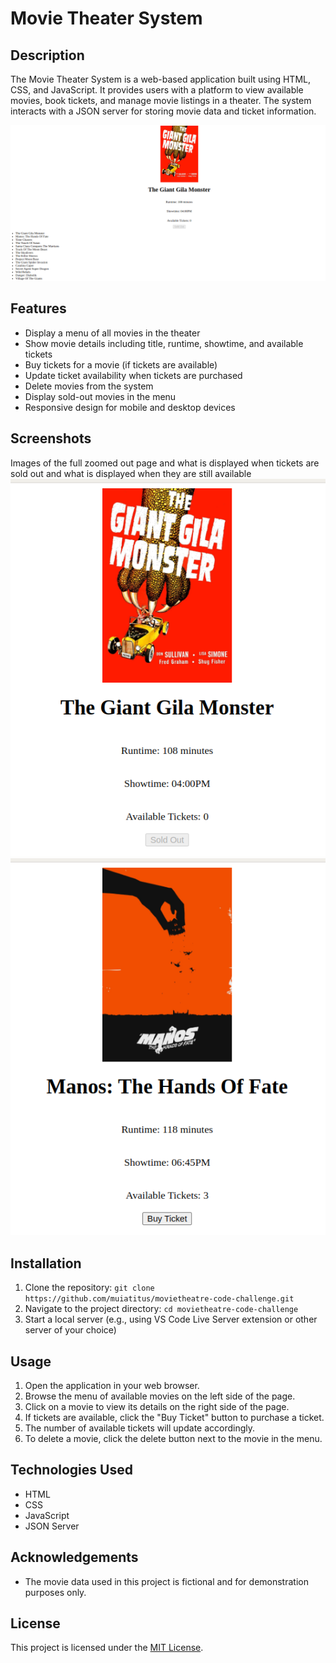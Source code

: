 # Movie Theater System

## Description

The Movie Theater System is a web-based application built using HTML, CSS, and JavaScript. It provides users with a platform to view available movies, book tickets, and manage movie listings in a theater. The system interacts with a JSON server for storing movie data and ticket information.

![Movie Theater System](resources/Screenshot%20from%202023-07-06%2011-47-30.png "Image of the full the full zoomed out page on opening the web-app")

## Features

- Display a menu of all movies in the theater
- Show movie details including title, runtime, showtime, and available tickets
- Buy tickets for a movie (if tickets are available)
- Update ticket availability when tickets are purchased
- Delete movies from the system
- Display sold-out movies in the menu
- Responsive design for mobile and desktop devices

## Screenshots

Images of the full zoomed out page and what is displayed when tickets are sold out and what is displayed when they are still available  
![display when tickets are sold out](resources/Screenshot%20from%202023-07-06%2011-55-49.png "display when tickets are sold out")
![display when tickets are still available](resources/Screenshot%20from%202023-07-06%2011-56-07.png "display when tickets are still available")

## Installation

1. Clone the repository: `git clone https://github.com/muiatitus/movietheatre-code-challenge.git`
2. Navigate to the project directory: `cd movietheatre-code-challenge`
3. Start a local server (e.g., using VS Code Live Server extension or other server of your choice)

## Usage

1. Open the application in your web browser.
2. Browse the menu of available movies on the left side of the page.
3. Click on a movie to view its details on the right side of the page.
4. If tickets are available, click the "Buy Ticket" button to purchase a ticket.
5. The number of available tickets will update accordingly.
6. To delete a movie, click the delete button next to the movie in the menu.

## Technologies Used

- HTML
- CSS
- JavaScript
- JSON Server

## Acknowledgements

- The movie data used in this project is fictional and for demonstration purposes only.

## License

This project is licensed under the [MIT License](https://github.com/muiatitus/movietheatre-code-challenge/blob/main/LICENSE).

